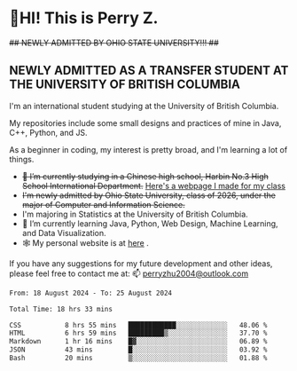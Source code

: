 # 🌄HI! This is Perry Z. <br> #
<s>## NEWLY ADMITTED BY OHIO STATE UNIVERSITY!!! ##</s>
## NEWLY ADMITTED AS A TRANSFER STUDENT AT THE UNIVERSITY OF BRITISH COLUMBIA ##
I'm an international student studying at the University of British Columbia. <br>

My repositories include some small designs and practices of mine in Java, C++, Python, and JS. <br>

As a beginner in coding, my interest is pretty broad, and I'm learning a lot of things. <br>
- <s>🔭 I’m currently studying in a Chinese high school, Harbin No.3 High School International Department.</s> [Here's a webpage I made for my class](https://perry2004.github.io/weirdos/)
- <s> I'm newly admitted by Ohio State University, class of 2026, under the major of Computer and Information Science. </s>
- I'm majoring in Statistics at the University of British Columbia. 
- 🌱 I’m currently learning Java, Python, Web Design, Machine Learning, and Data Visualization. 
- 🕸️ My personal website is at <a href="https://zhu-yp.cn">here</a> .  

If you have any suggestions for my future development and other ideas, please feel free to contact me at: 📫 [perryzhu2004@outlook.com](mailto:perryzhu2004@outlook.com)

<!--START_SECTION:waka-->

```txt
From: 18 August 2024 - To: 25 August 2024

Total Time: 18 hrs 33 mins

CSS           8 hrs 55 mins   ████████████░░░░░░░░░░░░░   48.06 %
HTML          6 hrs 59 mins   █████████▒░░░░░░░░░░░░░░░   37.70 %
Markdown      1 hr 16 mins    █▓░░░░░░░░░░░░░░░░░░░░░░░   06.89 %
JSON          43 mins         █░░░░░░░░░░░░░░░░░░░░░░░░   03.92 %
Bash          20 mins         ▒░░░░░░░░░░░░░░░░░░░░░░░░   01.88 %
```

<!--END_SECTION:waka-->
